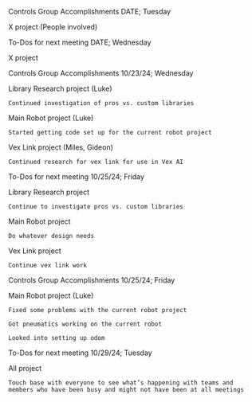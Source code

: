 Controls Group Accomplishments DATE; Tuesday 

X project (People involved) 

     

 

To-Dos for next meeting DATE; Wednesday 

X project 

     

 

Controls Group Accomplishments 10/23/24; Wednesday 

Library Research project (Luke) 

    Continued investigation of pros vs. custom libraries 

Main Robot project (Luke) 

    Started getting code set up for the current robot project 

Vex Link project (Miles, Gideon) 

    Continued research for vex link for use in Vex AI 

 

To-Dos for next meeting 10/25/24; Friday 

Library Research project 

    Continue to investigate pros vs. custom libraries 

Main Robot project  

    Do whatever design needs  

Vex Link project 

    Continue vex link work 

 

Controls Group Accomplishments 10/25/24; Friday 

Main Robot project (Luke) 

    Fixed some problems with the current robot project 

    Got pneumatics working on the current robot 

    Looked into setting up odom 

 

To-Dos for next meeting 10/29/24; Tuesday 

All project 

    Touch base with everyone to see what’s happening with teams and members who have been busy and might not have been at all meetings 

 

 

 

 